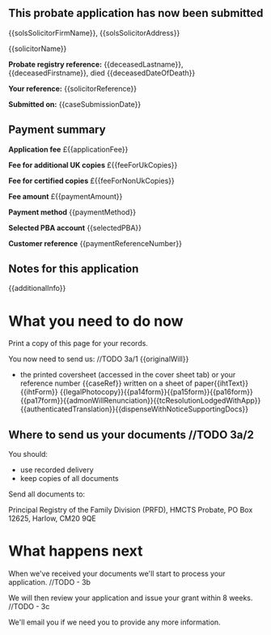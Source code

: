 This probate application has now been submitted
-------------------------------------------------

{{solsSolicitorFirmName}}, {{solsSolicitorAddress}}

{{solicitorName}}

**Probate registry reference:**
{{deceasedLastname}}, {{deceasedFirstname}}, died {{deceasedDateOfDeath}}

**Your reference:** {{solicitorReference}}

**Submitted on:** {{caseSubmissionDate}}

Payment summary
-------------------------------------------------
**Application fee** &pound;{{applicationFee}}

**Fee for additional UK copies** &pound;{{feeForUkCopies}}

**Fee for certified copies** &pound;{{feeForNonUkCopies}}

**Fee amount** &pound;{{paymentAmount}}

**Payment method** {{paymentMethod}}

**Selected PBA account** {{selectedPBA}}

**Customer reference** {{paymentReferenceNumber}}

Notes for this application
-------------------------------------------------

{{additionalInfo}}

What you need to do now
==================================================

Print a copy of this page for your records. 
 
You now need to send us: //TODO 3a/1
{{originalWill}}
*   the printed coversheet (accessed in the cover sheet tab) or your reference number {{caseRef}} written on a sheet of paper{{ihtText}}{{ihtForm}}
{{legalPhotocopy}}{{pa14form}}{{pa15form}}{{pa16form}}{{pa17form}}{{admonWillRenunciation}}{{tcResolutionLodgedWithApp}}{{authenticatedTranslation}}{{dispenseWithNoticeSupportingDocs}}

Where to send us your documents //TODO 3a/2
-------------------------------

You should:

*   use recorded delivery
*   keep copies of all documents

Send all documents to:

Principal Registry of the Family Division (PRFD),
HMCTS Probate,
PO Box 12625,
Harlow,
CM20 9QE

What happens next
=================

When we've received your documents we'll start to process your application.  //TODO - 3b

We will then review your application and issue your grant within 8 weeks.  //TODO - 3c

We'll email you if we need you to provide any more information.
